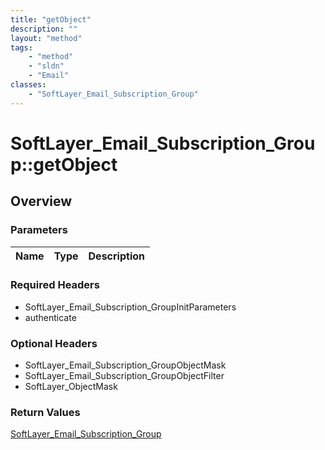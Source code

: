 ```yaml
---
title: "getObject"
description: ""
layout: "method"
tags:
    - "method"
    - "sldn"
    - "Email"
classes:
    - "SoftLayer_Email_Subscription_Group"
---
```

# SoftLayer_Email_Subscription_Group::getObject
## Overview 


### Parameters 
|Name | Type | Description |
| --- | --- | --- |


### Required Headers
* SoftLayer_Email_Subscription_GroupInitParameters
* authenticate

### Optional Headers
* SoftLayer_Email_Subscription_GroupObjectMask
* SoftLayer_Email_Subscription_GroupObjectFilter
* SoftLayer_ObjectMask

### Return Values
<a href='/reference/datatypes/SoftLayer_Email_Subscription_Group'>SoftLayer_Email_Subscription_Group </a>

